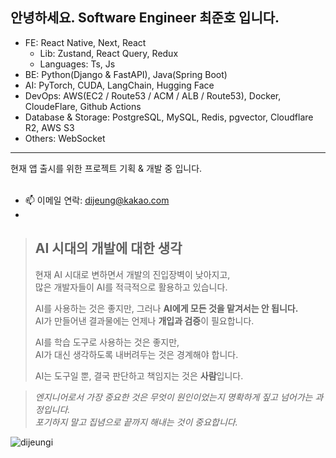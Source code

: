 <h2 align="left">안녕하세요. Software Engineer 최준호 입니다.</h2>

- FE: React Native, Next, React<br />
  - Lib: Zustand, React Query, Redux
  - Languages: Ts, Js
- BE: Python(Django & FastAPI), Java(Spring Boot)<br/>
- AI: PyTorch, CUDA, LangChain, Hugging Face
- DevOps: AWS(EC2 / Route53 / ACM / ALB / Route53), Docker, CloudeFlare, Github Actions
- Database & Storage: PostgreSQL, MySQL, Redis, pgvector, Cloudflare R2, AWS S3
- Others: WebSocket

<hr />
현재 앱 출시를 위한 프로젝트 기획 & 개발 중 입니다.
<br />
<br />
 
- 📫 이메일 연락: dijeung@kakao.com
- 
> ## AI 시대의 개발에 대한 생각
> 현재 AI 시대로 변하면서 개발의 진입장벽이 낮아지고,  
> 많은 개발자들이 AI를 적극적으로 활용하고 있습니다.  
>
> AI를 사용하는 것은 좋지만, 그러나 **AI에게 모든 것을 맡겨서는 안 됩니다.**  
> AI가 만들어낸 결과물에는 언제나 **개입과 검증**이 필요합니다.  
>
> AI를 학습 도구로 사용하는 것은 좋지만,  
> AI가 대신 생각하도록 내버려두는 것은 경계해야 합니다.  
>
> AI는 도구일 뿐, 결국 판단하고 책임지는 것은 **사람**입니다.

> *엔지니어로서 가장 중요한 것은 무엇이 원인이었는지 명확하게 짚고 넘어가는 과정입니다.*<br/>
> *포기하지 말고 집념으로 끝까지 해내는 것이 중요합니다.*

<p align="left">
  <img src="https://komarev.com/ghpvc/?username=dijeungi&label=Profile%20views&color=0e75b6&style=flat" alt="dijeungi" />
</p>
